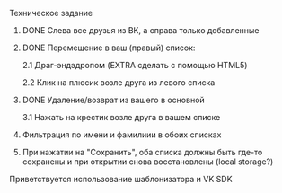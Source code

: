 Техническое задание

1. DONE Слева все друзья из ВК, а справа только добавленные
2. DONE Перемещение в ваш (правый) список:

    2.1 Драг-эндэдропом (EXTRA сделать с помощью HTML5)
    
    2.2 Клик на плюсик возле друга из левого списка
    
3. DONE Удаление/возврат из вашего в основной

    3.1 Нажать на крестик возле друга в вашем списке
    
4. Фильтрация по имени и фамилиии в обоих списках
5. При нажатии на "Сохранить", оба списка должны быть
 где-то сохранены и при открытии снова восстановлены
 (local storage?)
 
 Приветствуется использование шаблонизатора и VK SDK